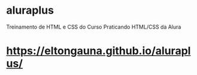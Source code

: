 # aluraplus
Treinamento de HTML e CSS do Curso Praticando HTML/CSS da Alura

# https://eltongauna.github.io/aluraplus/
